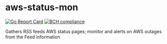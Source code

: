 # aws-status-mon

[![Go Report Card](https://goreportcard.com/badge/github.com/strongjz/aws-status-mon)](https://goreportcard.com/report/github.com/strongjz/aws-status-mon)
[![BCH compliance](https://bettercodehub.com/edge/badge/strongjz/aws-status-mon?branch=master)](https://bettercodehub.com/)


Gathers RSS feeds AWS status pages; monitor and alerts on AWS outages from the Feed information


